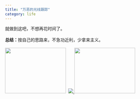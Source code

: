 ```yaml
---
title: "万恶的光线跟踪"
category: life
---
```


就做到这吧，不想再花时间了。<strong><br>
<br>
总结：</strong>按自己的思路来，不急功近利，少拿来主义。<br>
<br>
<a target="_blank" href="http://hiphotos.baidu.com/maxint/pic/item/e1d7cff5e9be451dbd31091c.jpg"><img width="200" height="150" border="0" class="blogimg" small="1" src="http://hiphotos.baidu.com/maxint/abpic/item/e1d7cff5e9be451dbd31091c.jpg"></a>&#160; <a target="_blank" href="http://hiphotos.baidu.com/maxint/pic/item/2dda8960855c8a01eaf8f8d0.jpg"><img border="0" class="blogimg" small="1" src="http://hiphotos.baidu.com/maxint/abpic/item/2dda8960855c8a01eaf8f8d0.jpg">&#160;</a><a href="http://hiphotos.baidu.com/maxint/pic/item/20134964362a75b5f63654cd.jpg" target="_blank"><img width="200" height="150" border="0" src="http://hiphotos.baidu.com/maxint/abpic/item/20134964362a75b5f63654cd.jpg" small="1" class="blogimg"></a>